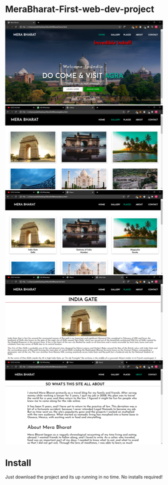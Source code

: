 # MeraBharat-First-web-dev-project

![](screenshots/1.png)
![](screenshots/2.png)
![](screenshots/3.png)
![](screenshots/4.png)
![](screenshots/5.png)

# Install

Just download the project and its up running in no time. No installs required!
